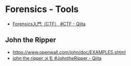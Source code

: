 # Forensics - Tools
- [Forensics入門（CTF） #CTF - Qiita](https://qiita.com/knqyf263/items/6ebf06e27be7c48aab2e)
## John the Ripper
- https://www.openwall.com/john/doc/EXAMPLES.shtml
- [john the ripper メモ #JohntheRipper - Qiita](https://qiita.com/shorii-shelly/items/e259c609458e2402432b)

